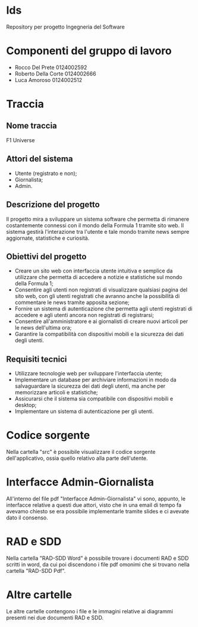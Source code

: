 # Ids
Repository per progetto Ingegneria del Software

# Componenti del gruppo di lavoro
- Rocco Del Prete 0124002592
- Roberto Della Corte 0124002666
- Luca Amoroso 0124002512

# Traccia
## Nome traccia
F1 Universe

## Attori del sistema
- Utente (registrato e non);
- Giornalista;
- Admin.

## Descrizione del progetto
Il progetto mira a sviluppare un sistema software che permetta di rimanere costantemente connessi con il mondo della Formula 1 tramite sito web.
Il sistema gestirà l'interazione tra l'utente e tale mondo tramite news sempre aggiornate, statistiche e curiosità.

## Obiettivi del progetto
- Creare un sito web con interfaccia utente intuitiva e semplice da utilizzare che permetta di accedere a notizie e statistiche sul mondo della Formula 1;
- Consentire agli utenti non registrati di visualizzare qualsiasi pagina del sito web, con gli utenti registrati che avranno anche la possibilità di commentare le news tramite apposita sezione;
- Fornire un sistema di autenticazione che permetta agli utenti registrati di accedere e agli utenti ancora non registrati di registrarsi;
- Consentire all'amministratore e ai giornalisti di creare nuovi articoli per le news dell'ultima ora;
- Garantire la compatibilità con dispositivi mobili e la sicurezza dei dati degli utenti.

## Requisiti tecnici
- Utilizzare tecnologie web per sviluppare l'interfaccia utente;
- Implementare un database per archiviare informazioni in modo da salvaguardare la sicurezza dei dati degli utenti, ma anche per memorizzare articoli e statistiche;
- Assicurarsi che il sistema sia compatibile con dispositivi mobili e desktop;
- Implementare un sistema di autenticazione per gli utenti.

# Codice sorgente
Nella cartella "src" è possibile visualizzare il codice sorgente dell'applicativo, ossia quello relativo alla parte dell'utente.

# Interfacce Admin-Giornalista
All'interno del file pdf "Interfacce Admin-Giornalista" vi sono, appunto, le interfacce relative a questi due attori, visto che in una email di tempo fa avevamo chiesto se era possibile implementarle
tramite slides e ci avevate dato il consenso.

# RAD e SDD
Nella cartella "RAD-SDD Word" è possibile trovare i documenti RAD e SDD scritti in word, da cui poi discendono i file pdf omonimi che si trovano nella cartella "RAD-SDD Pdf".

# Altre cartelle
Le altre cartelle contengono i file e le immagini relative ai diagrammi presenti nei due documenti RAD e SDD.
